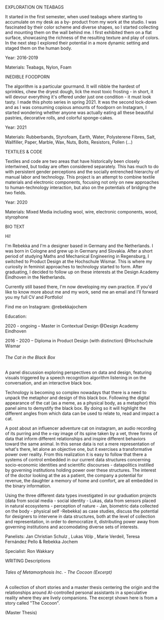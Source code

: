 EXPLORATION ON TEABAGS

It started in the first semester, when used teabags where starting to accumulate on my desk as a by- product from my work at the studio. I was fascinated by their color scheme and diverse shapes, so I started collecting and mounting them on the wall behind me.
I first exhibited them on a flat surface, showcasing the richness of the resulting texture and play of colors. In the next step I explored their potential in a more dynamic setting and staged them on the human body.



Year: 2016-2019

Materials: Teabags, Nylon, Foam



INEDIBLE FOODPORN

The algorithm is a particular gourmand. It will nibble the hardest of sprinkles, chew the dryest dough, lick the most toxic frosting - in short, it will devour everything it's offered under just one condition - it must look tasty. 
I made this photo series in spring 2021. It was the second lock-down and as I was consuming copious amounts of foodporn on Instagram, I started wondering whether anyone was actually eating all these beautiful pastries, decorative rolls, and colorful sponge-cakes.



Year: 2021

Materials: Rubberbands, Styrofoam, Earth, Water, Polysterene Fibres, Salt, Wallfiller, Paper, Marble, Wax, Nuts, Bolts, Resistors, Pollen (...)



TEXTILES & CODE

Textiles and code are two areas that have historically been closely intertwined, but today are often considered separately. This has much to do with persistent gender perceptions and the socially entrenched hierarchy of manual labor and technology. This project is an attempt to combine textile materials and electronic components, focusing not only on new approaches to human-technology interaction, but also on the potentials of bridging the two fields.

Year: 2020

Materials: Mixed Media including wool, wire, electronic components, wood, styrophone





BIO TEXT

Hi!

I'm Rebekka and I'm a designer based in Germany and the Netherlands.
I was born in Cologne and grew up in Germany and Slovakia. After a short period of studying Maths and Mechanical Engineering in Regensburg, I switched to Product Design at the Hochschule Wismar. This is where my curiosity in feminist approaches to technology started to form. After graduating, I decided to follow up on these interests at the Design Academy Eindhoven in the Netherlands. 

Currently still based there, I'm now developing my own practice. If you'd like to know more about me and my work, send me an email and I'll forward you my full CV and Portfolio!



Find me on Instagram:
@rebekkajochem



Education:

2020 - ongoing – Master in Contextual Design @Design Academy Eindhoven

2016 - 2020 – Diploma in Product Design (with distinction) @Hochschule Wismar



###### The Cat in the Black Box

A panel discussion exploring perspectives on data and design, featuring visuals triggered by a speech recognition algorithm listening in on the conversation, and an interactive black box.

Technology is becoming so complex nowadays that there is a need to unpack the metaphor and design of this black box. Following the digital appearance of the cat (as a meme, as a physical body, as a metaphor) this panel aims to demystify the black box. By doing so it will highlight the different angles from which data can be used to relate to, read and impact a cat.







A post about an influencer adventure cat on instagram, an audio recording of its purring and the x-ray image of its spine taken by a vet, three forms of data that inform different relationships and inspire different behaviors toward the same animal. 
In this sense data is not a mere representation of what's there, let alone an objective one, but it exercises a transformative power over reality. 
From this realization it is easy to follow that there a systems of control embedded in our current data structures concerning socio-economic identities and scientific discourses - datapolitics instilled by governing institutions holding power over these structures. The interest of the doctor looking at the as a patient, the company a potential for revenue, the daughter a memory of home and comfort, are all embedded in the binary information.

Using the three different data types investigated in our graduation projects (data from social media - social identity - Lukas, data from sensors placed in natural ecosystems - perception of nature - Jan, biometric data collected on the body - physical self -Rebekka) as case studies, discuss the potential for designers to intervene in data structures, both at the level of collection and representation, in order to democratize it, distributing power away from governing institutions and accomodating diverse sets of interests.





Panelists:  Jan Christian Schulz , Lukas Völp , Marie Verdeil, Teresa Fernández Pello & Rebekka Jochem

Specialist: Ron Wakkary







WRITING Descriptions

###### Tales of Metamorphosis Inc. - The Cocoon (Excerpt)

A collection of short stories and a master thesis centering the origin and the relationships around AI-controlled personal assistants in a speculative reality where they are lively companions. The excerpt shown here is from a story called "The Cocoon".



(Master Thesis)



